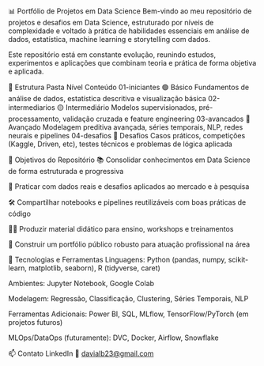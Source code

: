 📊 Portfólio de Projetos em Data Science
Bem-vindo ao meu repositório de projetos e desafios em Data Science, estruturado por níveis de complexidade e voltado à prática de habilidades essenciais em análise de dados, estatística, machine learning e storytelling com dados.

Este repositório está em constante evolução, reunindo estudos, experimentos e aplicações que combinam teoria e prática de forma objetiva e aplicada.

📂 Estrutura
Pasta	Nível	Conteúdo
01-iniciantes	🟢 Básico	Fundamentos de análise de dados, estatística descritiva e visualização básica
02-intermediarios	🟡 Intermediário	Modelos supervisionados, pré-processamento, validação cruzada e feature engineering
03-avancados	🔴 Avançado	Modelagem preditiva avançada, séries temporais, NLP, redes neurais e pipelines
04-desafios	🧩 Desafios	Casos práticos, competições (Kaggle, Driven, etc), testes técnicos e problemas de lógica aplicada

🎯 Objetivos do Repositório
📚 Consolidar conhecimentos em Data Science de forma estruturada e progressiva

🧪 Praticar com dados reais e desafios aplicados ao mercado e à pesquisa

🛠️ Compartilhar notebooks e pipelines reutilizáveis com boas práticas de código

👨‍🏫 Produzir material didático para ensino, workshops e treinamentos

💼 Construir um portfólio público robusto para atuação profissional na área

🧠 Tecnologias e Ferramentas
Linguagens: Python (pandas, numpy, scikit-learn, matplotlib, seaborn), R (tidyverse, caret)

Ambientes: Jupyter Notebook, Google Colab

Modelagem: Regressão, Classificação, Clustering, Séries Temporais, NLP

Ferramentas Adicionais: Power BI, SQL, MLflow, TensorFlow/PyTorch (em projetos futuros)

MLOps/DataOps (futuramente): DVC, Docker, Airflow, Snowflake

📫 Contato
LinkedIn
📧 davialb23@gmail.com
